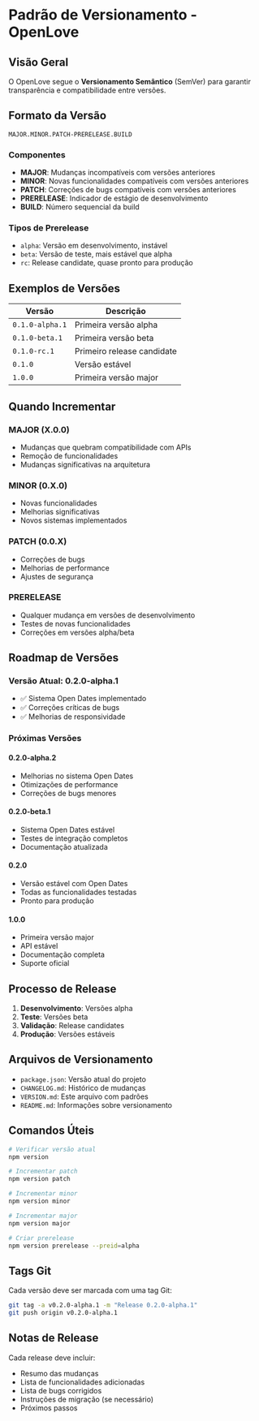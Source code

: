 # Padrão de Versionamento - OpenLove

## Visão Geral

O OpenLove segue o **Versionamento Semântico** (SemVer) para garantir transparência e compatibilidade entre versões.

## Formato da Versão

```
MAJOR.MINOR.PATCH-PRERELEASE.BUILD
```

### Componentes

- **MAJOR**: Mudanças incompatíveis com versões anteriores
- **MINOR**: Novas funcionalidades compatíveis com versões anteriores  
- **PATCH**: Correções de bugs compatíveis com versões anteriores
- **PRERELEASE**: Indicador de estágio de desenvolvimento
- **BUILD**: Número sequencial da build

### Tipos de Prerelease

- `alpha`: Versão em desenvolvimento, instável
- `beta`: Versão de teste, mais estável que alpha
- `rc`: Release candidate, quase pronto para produção

## Exemplos de Versões

| Versão | Descrição |
|--------|-----------|
| `0.1.0-alpha.1` | Primeira versão alpha |
| `0.1.0-beta.1` | Primeira versão beta |
| `0.1.0-rc.1` | Primeiro release candidate |
| `0.1.0` | Versão estável |
| `1.0.0` | Primeira versão major |

## Quando Incrementar

### MAJOR (X.0.0)
- Mudanças que quebram compatibilidade com APIs
- Remoção de funcionalidades
- Mudanças significativas na arquitetura

### MINOR (0.X.0)
- Novas funcionalidades
- Melhorias significativas
- Novos sistemas implementados

### PATCH (0.0.X)
- Correções de bugs
- Melhorias de performance
- Ajustes de segurança

### PRERELEASE
- Qualquer mudança em versões de desenvolvimento
- Testes de novas funcionalidades
- Correções em versões alpha/beta

## Roadmap de Versões

### Versão Atual: 0.2.0-alpha.1
- ✅ Sistema Open Dates implementado
- ✅ Correções críticas de bugs
- ✅ Melhorias de responsividade

### Próximas Versões

#### 0.2.0-alpha.2
- Melhorias no sistema Open Dates
- Otimizações de performance
- Correções de bugs menores

#### 0.2.0-beta.1
- Sistema Open Dates estável
- Testes de integração completos
- Documentação atualizada

#### 0.2.0
- Versão estável com Open Dates
- Todas as funcionalidades testadas
- Pronto para produção

#### 1.0.0
- Primeira versão major
- API estável
- Documentação completa
- Suporte oficial

## Processo de Release

1. **Desenvolvimento**: Versões alpha
2. **Teste**: Versões beta
3. **Validação**: Release candidates
4. **Produção**: Versões estáveis

## Arquivos de Versionamento

- `package.json`: Versão atual do projeto
- `CHANGELOG.md`: Histórico de mudanças
- `VERSION.md`: Este arquivo com padrões
- `README.md`: Informações sobre versionamento

## Comandos Úteis

```bash
# Verificar versão atual
npm version

# Incrementar patch
npm version patch

# Incrementar minor
npm version minor

# Incrementar major
npm version major

# Criar prerelease
npm version prerelease --preid=alpha
```

## Tags Git

Cada versão deve ser marcada com uma tag Git:

```bash
git tag -a v0.2.0-alpha.1 -m "Release 0.2.0-alpha.1"
git push origin v0.2.0-alpha.1
```

## Notas de Release

Cada release deve incluir:
- Resumo das mudanças
- Lista de funcionalidades adicionadas
- Lista de bugs corrigidos
- Instruções de migração (se necessário)
- Próximos passos 